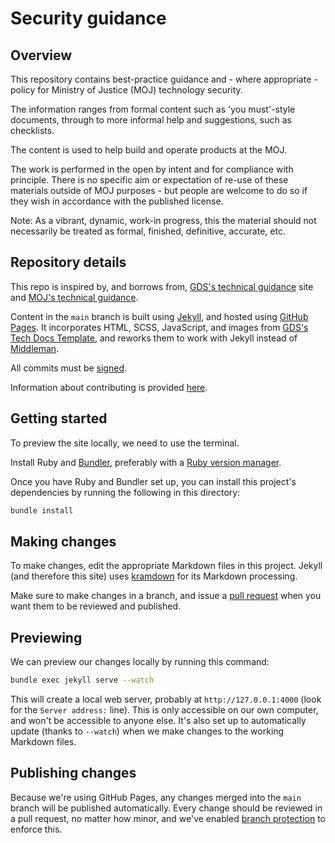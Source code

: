 # Security guidance

## Overview

This repository contains best-practice guidance and - where appropriate - policy for Ministry of Justice (MOJ) technology security.

The information ranges from formal content such as 'you must'-style documents, through to more informal help and suggestions, such as checklists.

The content is used to help build and operate products at the MOJ.

The work is performed in the open by intent and for compliance with principle.
There is no specific aim or expectation of re-use of these materials outside of MOJ purposes - but people are welcome to do so if they wish in accordance with the published license.

Note: As a vibrant, dynamic, work-in progress, this the material should not necessarily be treated as formal, finished, definitive, accurate, etc.

## Repository details

This repo is inspired by, and borrows from, [GDS's technical guidance][gds-way] site and [MOJ's technical guidance][technical-guidance].

Content in the `main` branch is built using [Jekyll][], and hosted using [GitHub Pages][]. It incorporates HTML, SCSS, JavaScript, and images from [GDS's Tech Docs Template][tech-docs-template], and reworks them to work with Jekyll instead of [Middleman][].

[gds-way]: https://github.com/alphagov/gds-way
[technical-guidance]: https://ministryofjustice.github.io/technical-guidance/
[Jekyll]: https://jekyllrb.com
[GitHub Pages]: https://pages.github.com
[tech-docs-template]: https://github.com/alphagov/tech-docs-template
[Middleman]: https://middlemanapp.com

All commits must be [signed](https://help.github.com/articles/signing-commits/).

Information about contributing is provided [here](#making-changes).

## Getting started

To preview the site locally, we need to use the terminal.

Install Ruby and [Bundler][bundler], preferably with a [Ruby version
manager][rvm].

[rvm]: https://www.ruby-lang.org/en/documentation/installation/#managers
[bundler]: http://bundler.io/

Once you have Ruby and Bundler set up, you can install this project's
dependencies by running the following in this directory:

```bash
bundle install
```

## Making changes

To make changes, edit the appropriate Markdown files in this project.
Jekyll (and therefore this site) uses [kramdown][] for its Markdown
processing.

Make sure to make changes in a branch, and issue a [pull request](https://help.github.com/articles/about-pull-requests/) when
you want them to be reviewed and published.

[kramdown]: https://kramdown.gettalong.org/syntax.html

## Previewing

We can preview our changes locally by running this command:

```bash
bundle exec jekyll serve --watch
```

This will create a local web server, probably at `http://127.0.0.1:4000`
(look for the `Server address:` line). This is only accessible on our
own computer, and won't be accessible to anyone else. It's also set up
to automatically update (thanks to `--watch`) when we make changes to
the working Markdown files.

## Publishing changes

Because we're using GitHub Pages, any changes merged into the `main`
branch will be published automatically. Every change should be reviewed
in a pull request, no matter how minor, and we've enabled [branch protection][] to enforce this.

[branch protection]: https://help.github.com/articles/about-protected-branches/
